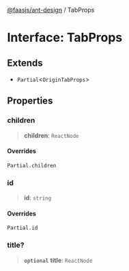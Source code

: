 [@faasjs/ant-design](../README.md) / TabProps

# Interface: TabProps

## Extends

- `Partial`\<`OriginTabProps`\>

## Properties

### children

> **children**: `ReactNode`

#### Overrides

`Partial.children`

### id

> **id**: `string`

#### Overrides

`Partial.id`

### title?

> **`optional`** **title**: `ReactNode`
